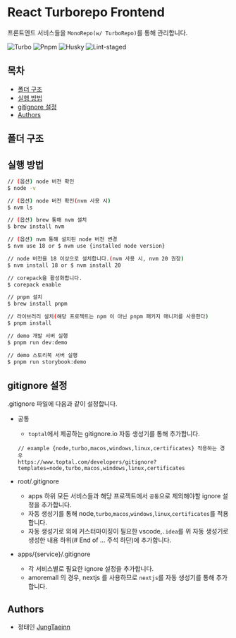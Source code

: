 # React Turborepo Frontend

프론트엔드 서비스들을 `MonoRepo(w/ TurboRepo)`를 통해 관리합니다.


![Turbo](https://img.shields.io/badge/turbo-latest-blue.svg)
![Pnpm](https://img.shields.io/badge/pnpm-10.0.0-blue.svg)
![Husky](https://img.shields.io/badge/husky-9.1.7-blue.svg)
![Lint-staged](https://img.shields.io/badge/lint--staged-15.2.7-blue.svg)

## 목차

- [폴더 구조](#폴더-구조)
- [실행 방법](#실행-방법)
- [gitignore 설정](#gitignore-설정)
- [Authors](#authors)

## 폴더 구조

## 실행 방법
```bash
// (옵션) node 버전 확인
$ node -v

// (옵션) node 버전 확인(nvm 사용 시)
$ nvm ls

// (옵션) brew 통해 nvm 설치
$ brew install nvm

// (옵션) nvm 통해 설치된 node 버전 변경
$ nvm use 18 or $ nvm use {installed node version}

// node 버전을 18 이상으로 설치합니다.(nvm 사용 시, nvm 20 권장)
$ nvm install 18 or $ nvm install 20

// corepack을 활성화합니다.
$ corepack enable

// pnpm 설치
$ brew install pnpm

// 라이브러리 설치(해당 프로젝트는 npm 이 아닌 pnpm 패키지 매니저를 사용한다)
$ pnpm install

// demo 개발 서버 실행
$ pnpm run dev:demo

// demo 스토리북 서버 실행
$ pnpm run storybook:demo
```

## gitignore 설정

.gitignore 파일에 다음과 같이 설정합니다.

- 공통

    - `toptal`에서 제공하는 gitignore.io 자동 생성기를 통해 추가합니다.
    ```
    // example {node,turbo,macos,windows,linux,certificates} 적용하는 경우
    https://www.toptal.com/developers/gitignore?templates=node,turbo,macos,windows,linux,certificates
    ```

- root/.gitignore
    - apps 하위 모든 서비스들과 해당 프로젝트에서 `공통`으로 제외해야할 ignore 설정을 추가합니다.
    - 자동 생성기를 통해 node,`turbo`,`macos`,`windows`,`linux`,`certificates`를 적용합니다.
    - 자동 생성기로 외에 커스터마이징이 필요한 vscode,`.idea`를 위 자동 생성기로 생성한 내용 하위(# End of ... 주석 하단)에 추가합니다.
- apps/{service}/.gitignore
    - 각 서비스별로 필요한 ignore 설정을 추가합니다.
    - amoremall 의 경우, nextjs 를 사용하므로 `nextjs`를 자동 생성기를 통해 추가합니다.

## Authors

- 정태인 [JungTaeinn](mailto:asgard5493@gmail.com)